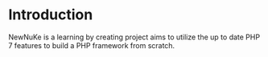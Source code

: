 # Introduction

NewNuKe is a learning by creating project aims to utilize the up to date PHP 7 features to build a PHP framework from scratch.
